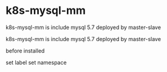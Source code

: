 # k8s-mysql-mm

k8s-mysql-mm is include mysql 5.7 deployed by master-slave

k8s-mysql-mm is include mysql 5.7 deployed by master-slave



before installed

set label
set namespace
